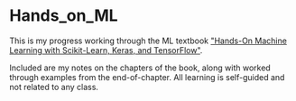# Hands_on_ML
This is my progress working through the ML textbook ["Hands-On Machine Learning with Scikit-Learn, Keras, and TensorFlow"](https://github.com/ageron/handson-ml2).

Included are my notes on the chapters of the book, along with worked through examples from the end-of-chapter. All learning is self-guided and not related to any class.
